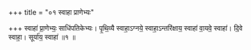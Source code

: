 +++
title = "०१ स्वाहा प्राणेभ्यः"

+++
स्वाहा॑ प्रा॒णेभ्यः॒ साधि॑पतिकेभ्यः। पृ॒थि॒व्यै स्वाहा॒ऽग्नये॒ स्वाहा॒ऽन्तरि॑क्षाय॒ स्वाहा॑ वा॒यवे॒ स्वाहा॑। दि॒वे स्वाहा॒। सूर्या॑य॒ स्वाहा॑ ॥१ ॥